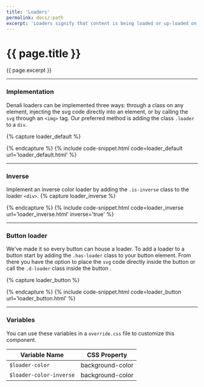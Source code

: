 ```yaml
---
title: 'Loaders'
permalink: docs/:path
excerpt: 'Loaders signify that content is being loaded or up-loaded on a page. They come in a variety of sizes and styles and can be added to buttons.'
---
```


# {{ page.title }}
{{ page.excerpt }}


***


### Implementation
Denali loaders can be implemented three ways: through a class on any element, injecting the svg code directly into an element, or by calling the `svg` through an `<img>` tag. Our preferred method is adding the class `.loader` to a `div`.

{% capture loader_default %}
<div class="loader is-large"></div>
{% endcapture %}
{% include code-snippet.html code=loader_default url='loader_default.html' %}


***


### Inverse
Implement an inverse color loader by adding the `.is-inverse` class to the loader `<div>`.
{% capture loader_inverse %}
<div class="loader loader--inverse"></div>
{% endcapture %}
{% include code-snippet.html code=loader_inverse url='loader_inverse.html' inverse='true' %}


***


### Button loader
We've made it so every button can house a loader. To add a loader to a button start by adding the `.has-loader` class to your button element. From there you have the option to place the `svg` code directly inside the button or call the `.d-loader` class inside the button .

{% capture loader_button %} 
<a class="button is-solid">
  <div class="loader loader--button"></div>
</a>
<a class="button is-outline">
  <div class="loader loader--button"></div>
</a>
<a class="button is-danger">
  <div class="loader loader--button"></div>
</a>
 {% endcapture %}
{% include code-snippet.html code=loader_button url='loader_button.html' %}


***


### Variables
You can use these variables in a `override.css` file to customize this component.

|Variable Name|CSS Property|
| - | - |
|`$loader-color`|background-color|
|`$loader-color-inverse`|background-color|
